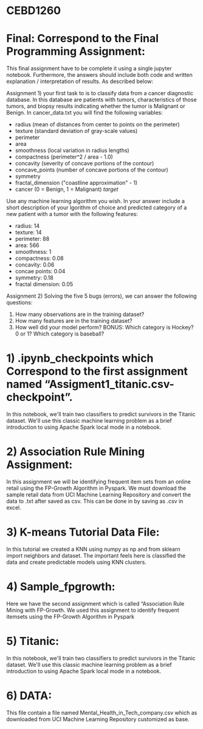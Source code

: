 # CEBD1260
# Final: Correspond to the Final Programming Assignment:

This final assignment have to be complete it using a single jupyter notebook. Furthermore, the answers should include both code and written explanation / interpretation of results.  As described below:

Assignment 1) your first task to is to classify data from a cancer diagnostic database. In this database are patients with tumors, characteristics of those tumors, and biopsy results indicating whether the tumor is Malignant or Benign. In cancer_data.txt you will find the following variables:

   - radius (mean of distances from center to points on the perimeter)
   - texture (standard deviation of gray-scale values)
   - perimeter
   - area
   - smoothness (local variation in radius lengths)
   - compactness (perimeter^2 / area - 1.0)
   - concavity (severity of concave portions of the contour)
   - concave_points (number of concave portions of the contour)
   - symmetry 
   - fractal_dimension ("coastline approximation" - 1)
   - cancer (0 = Benign, 1 = Malignant)  *target*

Use any machine learning algorithm you wish. In your answer include a short description of your  lgorithm of choice and predicted category of a new patient with a tumor with the following features:
   - radius: 14
   - texture: 14
   - perimeter: 88
   - area: 566
   - smoothness: 1
   - compactness: 0.08
   - concavity: 0.06
   - concae points: 0.04
   - symmetry: 0.18
   - fractal dimension: 0.05

Assignment 2) Solving the five 5 bugs (errors), we can answer the following questions:
  1. How many observations are in the training dataset?
  2. How many features are in the training dataset?
  3. How well did your model perform?
  BONUS: Which category is Hockey? 0 or 1? Which category is baseball?
  
  # 1) .ipynb_checkpoints which Correspond to the first assignment named “Assigment1_titanic.csv-checkpoint”. 

In this notebook, we'll train two classifiers to predict survivors in the Titanic dataset. We'll use this classic machine learning problem as a brief introduction to using Apache Spark local mode in a notebook.

# 2) Association Rule Mining Assignment: 
In this assignment we will be identifying frequent item sets from an online retail using the FP-Growth Algorithm in Pyspark. We must download the sample retail data from UCI Machine Learning Repository  and convert the data to .txt after saved as csv. This can be done in by saving as .csv in excel.

# 3) K-means Tutorial Data File:
In this tutorial we created a KNN using numpy as np and from sklearn import neighbors and dataset. The important feels here is classified the data and create predictable models using KNN clusters. 

# 4) Sample_fpgrowth:
Here we have the second assignment which is called “Association Rule Mining with FP-Growth. We used this assignment to identify frequent itemsets using the FP-Growth Algorithm in Pyspark

# 5) Titanic:
In this notebook, we'll train two classifiers to predict survivors in the Titanic dataset. We'll use this classic machine learning problem as a brief introduction to using Apache Spark local mode in a notebook.

# 6) DATA: 
This file contain a file named Mental_Health_in_Tech_company.csv which as downloaded from UCI Machine Learning Repository customized as base. 

